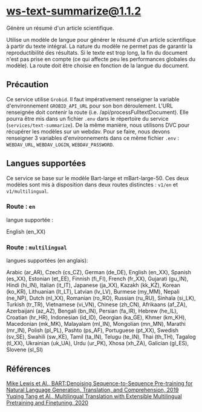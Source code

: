 # ws-text-summarize@1.1.2

Génère un résumé d'un article scientifique.

Utilise un modèle de langue pour générer le résumé d'un article scientifique à partir du texte intégral. La nature du modèle ne permet pas de garantir la reproductibilité des résultats. Si le texte est trop long, la fin du document n'est pas prise en compte (ce qui affecte peu les performances globales du modèle). La route doit être choisie en fonction de la langue du document.

## Précaution

Ce service utilise `Grobid`. Il faut impérativement renseigner la variable d'environnement `GROBID_API_URL` pour son bon déroulement. L'URL renseignée doit contenir la route (i.e. /api/processFulltextDocument). Elle pourra être mis dans un fichier `.env` dans le répertoire du service (`services/text-summarize`).
De la même manière, nous utilisons DVC pour récupérer les modèles sur un webdav. Pour se faire, nous devons renseigner 3 variables d'environnements dans ce même fichier `.env` : `WEBDAV_URL`, `WEBDAV_LOGIN`, `WEBDAV_PASSWORD`.

## Langues supportées

Ce service se base sur le modèle Bart-large et mBart-large-50. Ces deux modèles sont mis à disposition dans deux routes distinctes : `v1/en` et `v1/multilingual`.

###  Route : `en`

langue supportée :

English (en_XX)

### Route : `multilingual`

langues supportées (en anglais):

Arabic (ar_AR), Czech (cs_CZ), German (de_DE), English (en_XX), Spanish (es_XX), Estonian (et_EE), Finnish (fi_FI), French (fr_XX), Gujarati (gu_IN), Hindi (hi_IN), Italian (it_IT), Japanese (ja_XX), Kazakh (kk_KZ), Korean (ko_KR), Lithuanian (lt_LT), Latvian (lv_LV), Burmese (my_MM), Nepali (ne_NP), Dutch (nl_XX), Romanian (ro_RO), Russian (ru_RU), Sinhala (si_LK), Turkish (tr_TR), Vietnamese (vi_VN), Chinese (zh_CN), Afrikaans (af_ZA), Azerbaijani (az_AZ), Bengali (bn_IN), Persian (fa_IR), Hebrew (he_IL), Croatian (hr_HR), Indonesian (id_ID), Georgian (ka_GE), Khmer (km_KH), Macedonian (mk_MK), Malayalam (ml_IN), Mongolian (mn_MN), Marathi (mr_IN), Polish (pl_PL), Pashto (ps_AF), Portuguese (pt_XX), Swedish (sv_SE), Swahili (sw_KE), Tamil (ta_IN), Telugu (te_IN), Thai (th_TH), Tagalog (tl_XX), Ukrainian (uk_UA), Urdu (ur_PK), Xhosa (xh_ZA), Galician (gl_ES), Slovene (sl_SI)


## Références

[Mike Lewis et Al., BART:Denoising Sequence-to-Sequence Pre-training for Natural Language Generation, Translation, and Comprehension, 2019](https://arxiv.org/abs/1910.13461)
[Yuqing Tang et Al., Multilingual Translation with Extensible Multilingual Pretraining and Finetuning, 2020](https://arxiv.org/abs/2008.00401)
